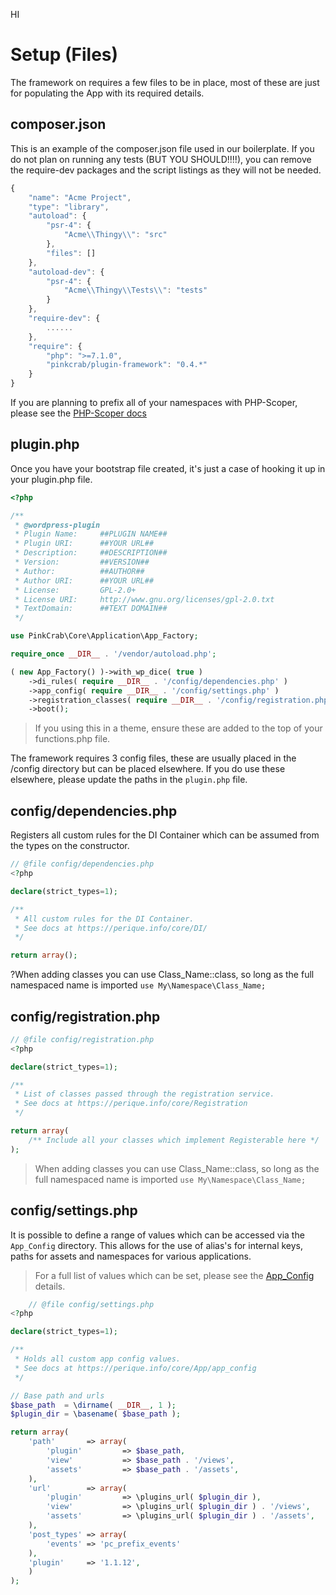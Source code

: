 HI
# Setup \(Files\)

The framework on requires a few files to be in place, most of these are just for populating the App with its required details.

## composer.json

This is an example of the composer.json file used in our boilerplate. If you do not plan on running any tests \(BUT YOU SHOULD!!!!\), you can remove the require-dev packages and the script listings as they will not be needed.

```javascript
{
    "name": "Acme Project",
    "type": "library",
    "autoload": {
        "psr-4": {
            "Acme\\Thingy\\": "src"
        },
        "files": []
    },
    "autoload-dev": {
        "psr-4": {
            "Acme\\Thingy\\Tests\\": "tests"
        }
    },
    "require-dev": {
        ......
    },
    "require": {
        "php": ">=7.1.0",
        "pinkcrab/plugin-framework": "0.4.*"
    }
}
```

If you are planning to prefix all of your namespaces with PHP-Scoper, please see the [PHP-Scoper docs](../../PHP_Scoper/)

## plugin.php

Once you have your bootstrap file created, it's just a case of hooking it up in your plugin.php file.

```php
<?php

/**
 * @wordpress-plugin
 * Plugin Name:     ##PLUGIN NAME##
 * Plugin URI:      ##YOUR URL##
 * Description:     ##DESCRIPTION##
 * Version:         ##VERSION##
 * Author:          ##AUTHOR##
 * Author URI:      ##YOUR URL##
 * License:         GPL-2.0+
 * License URI:     http://www.gnu.org/licenses/gpl-2.0.txt
 * TextDomain:      ##TEXT DOMAIN##
 */

use PinkCrab\Core\Application\App_Factory;

require_once __DIR__ . '/vendor/autoload.php';

( new App_Factory() )->with_wp_dice( true )
	->di_rules( require __DIR__ . '/config/dependencies.php' )
	->app_config( require __DIR__ . '/config/settings.php' )
	->registration_classes( require __DIR__ . '/config/registration.php' )
	->boot();
```

>If you using this in a theme, ensure these are added to the top of your functions.php file.

The framework requires 3 config files, these are usually placed in the /config directory but can be placed elsewhere. If you do use these elsewhere, please update the paths in the ```plugin.php``` file.

## config/dependencies.php 

Registers all custom rules for the DI Container which can be assumed from the types on the constructor.

```php
// @file config/dependencies.php
<?php

declare(strict_types=1);

/**
 * All custom rules for the DI Container.
 * See docs at https://perique.info/core/DI/
 */

return array();
```
?When adding classes you can use Class_Name::class, so long as the full namespaced name is imported ```use My\Namespace\Class_Name;```

## config/registration.php

```php
// @file config/registration.php
<?php

declare(strict_types=1);

/**
 * List of classes passed through the registration service.
 * See docs at https://perique.info/core/Registration
 */

return array(
	/** Include all your classes which implement Registerable here */
);

```
>When adding classes you can use Class_Name::class, so long as the full namespaced name is imported ```use My\Namespace\Class_Name;```

## config/settings.php

It is possible to define a range of values which can be accessed via the `App_Config` directory. This allows for the use of alias's for internal keys, paths for assets and namespaces for various applications. 

> For a full list of values which can be set, please see the [App_Config](app_config) details.


```php
    // @file config/settings.php
<?php

declare(strict_types=1);

/**
 * Holds all custom app config values.
 * See docs at https://perique.info/core/App/app_config
 */

// Base path and urls
$base_path  = \dirname( __DIR__, 1 );
$plugin_dir = \basename( $base_path );

return array(
	'path'       => array(
		'plugin'         => $base_path,
		'view'           => $base_path . '/views',
		'assets'         => $base_path . '/assets',
	),
	'url'        => array(
		'plugin'         => \plugins_url( $plugin_dir ),
		'view'           => \plugins_url( $plugin_dir ) . '/views',
		'assets'         => \plugins_url( $plugin_dir ) . '/assets',
	),
	'post_types' => array(
        'events' => 'pc_prefix_events'
    ),
	'plugin'     => '1.1.12',
	)
);
```
